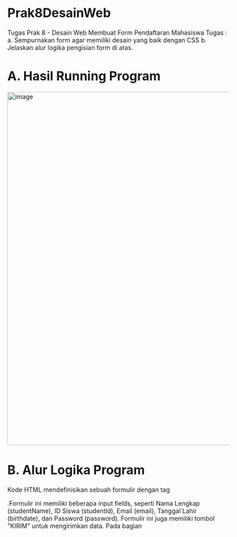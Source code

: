 # Prak8DesainWeb
Tugas Prak 8 - Desain Web
Membuat Form Pendaftaran Mahasiswa 
Tugas :
a. Sempurnakan form agar memiliki desain yang baik dengan CSS
b. Jelaskan alur logika pengisian form di atas.

# A. Hasil Running Program 
<img width="800" alt="image" src="https://github.com/oktaviani28/Prak8DesainWeb/assets/113764908/d7f59b9a-d221-495f-991c-2975b3e8a341">

# B. Alur Logika Program
Kode HTML mendefinisikan sebuah formulir dengan tag<form>.Formulir ini memiliki beberapa input fields, seperti Nama Lengkap (studentName), ID Siswa (studentId), Email (email), Tanggal Lahir (birthdate), dan Password (password). Formulir ini juga memiliki tombol "KIRIM" untuk mengirimkan data. Pada bagian <script>, terdapat JavaScript code yang menangani validasi input ketika pengguna mencoba mengirimkan formulir.Ini dilakukan dengan menambahkan event listener pada formulir. Ketika formulir di-submit (submit event), kode JavaScript akan dijalankan.



